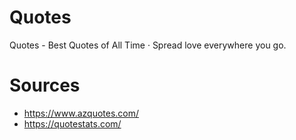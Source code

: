 # Quotes
Quotes - Best Quotes of All Time · Spread love everywhere you go. 

# Sources
- https://www.azquotes.com/
- https://quotestats.com/
